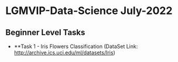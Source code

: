 # LGMVIP-Data-Science July-2022
## Beginner Level Tasks
* **Task 1 - Iris Flowers Classification (DataSet Link: http://archive.ics.uci.edu/ml/datasets/Iris)
